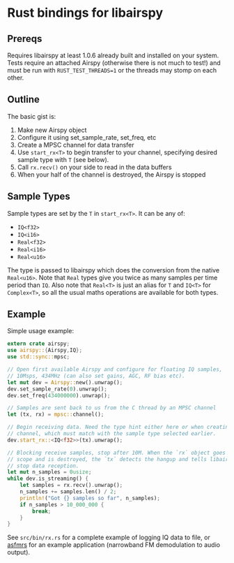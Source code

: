 # Rust bindings for libairspy

## Prereqs

Requires libairspy at least 1.0.6 already built and installed on your system. 
Tests require an attached Airspy (otherwise there is not much to test!) and 
must be run with `RUST_TEST_THREADS=1` or the threads may stomp on each other.

## Outline

The basic gist is:

1. Make new Airspy object
2. Configure it using set_sample_rate, set_freq, etc
3. Create a MPSC channel for data transfer
4. Use `start_rx<T>` to begin transfer to your channel, specifying desired 
   sample type with `T` (see below).
5. Call `rx.recv()` on your side to read in the data buffers
6. When your half of the channel is destroyed, the Airspy is stopped

## Sample Types

Sample types are set by the `T` in `start_rx<T>`. It can be any of:

* `IQ<f32>`
* `IQ<i16>`
* `Real<f32>`
* `Real<i16>`
* `Real<u16>`

The type is passed to libairspy which does the conversion from the native 
`Real<u16>`. Note that `Real` types give you twice as many samples per time 
period than `IQ`. Also note that `Real<T>` is just an alias for `T` and `IQ<T>` 
for `Complex<T>`, so all the usual maths operations are available for both 
types.

## Example

Simple usage example:

```rust
extern crate airspy;
use airspy::{Airspy,IQ};
use std::sync::mpsc;

// Open first available Airspy and configure for floating IQ samples,
// 10Msps, 434MHz (can also set gains, AGC, RF bias etc).
let mut dev = Airspy::new().unwrap();
dev.set_sample_rate(0).unwrap();
dev.set_freq(434000000).unwrap();

// Samples are sent back to us from the C thread by an MPSC channel
let (tx, rx) = mpsc::channel();

// Begin receiving data. Need the type hint either here or when creating the
// channel, which must match with the sample type selected earlier.
dev.start_rx::<IQ<f32>>(tx).unwrap();

// Blocking receive samples, stop after 10M. When the `rx` object goes out of
// scope and is destroyed, the `tx` detects the hangup and tells libairspy to
// stop data reception.
let mut n_samples = 0usize;
while dev.is_streaming() {
    let samples = rx.recv().unwrap();
    n_samples += samples.len() / 2;
    println!("Got {} samples so far", n_samples);
    if n_samples > 10_000_000 {
        break;
    }
}
```

See `src/bin/rx.rs` for a complete example of logging IQ data to file, or 
[asfmrs](https://github.com/adamgreig/asfmrs) for an example application 
(narrowband FM demodulation to audio output).
